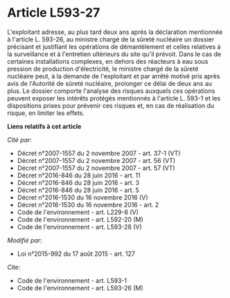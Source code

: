 # Article L593-27

L'exploitant adresse, au plus tard deux ans après la déclaration mentionnée à l'article L. 593-26, au ministre chargé de la
sûreté nucléaire un dossier précisant et justifiant les opérations de démantèlement et celles relatives à la surveillance et
à l'entretien ultérieurs du site qu'il prévoit. Dans le cas de certaines installations complexes, en dehors des réacteurs à
eau sous pression de production d'électricité, le ministre chargé de la sûreté nucléaire peut, à la demande de l'exploitant
et par arrêté motivé pris après avis de l'Autorité de sûreté nucléaire, prolonger ce délai de deux ans au plus. Le dossier
comporte l'analyse des risques auxquels ces opérations peuvent exposer les intérêts protégés mentionnés à l'article L. 593-1
et les dispositions prises pour prévenir ces risques et, en cas de réalisation du risque, en limiter les effets.

**Liens relatifs à cet article**

_Cité par_:

  - Décret n°2007-1557 du 2 novembre 2007 - art. 37-1 (VT)
  - Décret n°2007-1557 du 2 novembre 2007 - art. 56 (VT)
  - Décret n°2007-1557 du 2 novembre 2007 - art. 57 (VT)
  - Décret n°2016-846 du 28 juin 2016 - art. 11
  - Décret n°2016-846 du 28 juin 2016 - art. 3
  - Décret n°2016-846 du 28 juin 2016 - art. 5
  - Décret n°2016-1530 du 16 novembre 2016 (V)
  - Décret n°2016-1530 du 16 novembre 2016 - art. 2
  - Code de l'environnement - art. L229-6 (V)
  - Code de l'environnement - art. L592-20 (M)
  - Code de l'environnement - art. L593-28 (V)

_Modifié par_:

  - Loi n°2015-992 du 17 août 2015 - art. 127

_Cite_:

  - Code de l'environnement - art. L593-1
  - Code de l'environnement - art. L593-26 (M)
